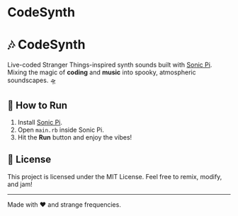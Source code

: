 # CodeSynth

# 🎶 CodeSynth

Live-coded Stranger Things-inspired synth sounds built with [Sonic Pi](https://sonic-pi.net/).  
Mixing the magic of **coding** and **music** into spooky, atmospheric soundscapes. 🛸

## 🚀 How to Run
1. Install [Sonic Pi](https://sonic-pi.net/).
2. Open `main.rb` inside Sonic Pi.
3. Hit the **Run** button and enjoy the vibes!

## 📜 License
This project is licensed under the MIT License. Feel free to remix, modify, and jam!

---

Made with ❤️ and strange frequencies.
